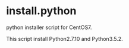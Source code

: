 # install.python
python installer script for CentOS7.

This script install Python2.7.10 and Python3.5.2.
